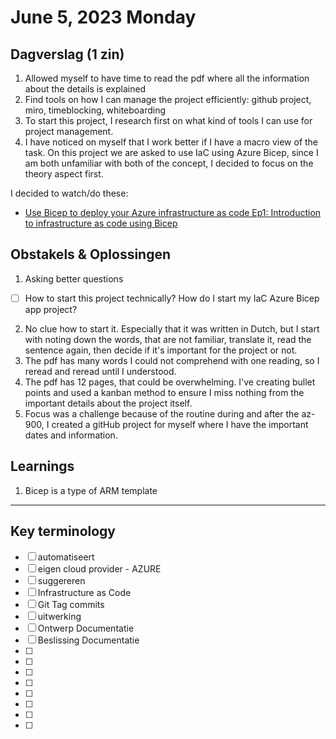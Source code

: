 # June 5, 2023 Monday

## Dagverslag (1 zin)

1. Allowed myself to have time to read the pdf where all the information about the details is explained
2. Find tools on how I can manage the project efficiently: github project, miro, timeblocking, whiteboarding
3. To start this project, I research first on what kind of tools I can use for project management.
4. I have noticed on myself that I work better if I have a macro view of the task. On this project we are asked to use IaC using Azure Bicep, since I am both unfamiliar with both of the concept, I decided to focus on the theory aspect first.

I decided to watch/do these:

- [Use Bicep to deploy your Azure infrastructure as code Ep1: Introduction to infrastructure as code using Bicep](https://learn.microsoft.com/en-gb/shows/learn-live/use-bicep-deploy-azure-infrastructure-as-code-ep01-introduction-infrastructure-as-code-using-bicep?WT.mc_id=learnlive-20220308A)

## Obstakels & Oplossingen

1. Asking better questions

- [ ] How to start this project technically? How do I start my IaC Azure Bicep app project?

2. No clue how to start it. Especially that it was written in Dutch, but I start with noting down the words,
   that are not familiar, translate it, read the sentence again, then decide if it's important for the project or not.
3. The pdf has many words I could not comprehend with one reading,
   so I reread and reread until I understood.
4. The pdf has 12 pages, that could be overwhelming. I've creating bullet points and used a kanban method
   to ensure I miss nothing from the important details about the project itself.
5. Focus was a challenge because of the routine during and after the az-900, I created a gitHub project for
   myself where I have the important dates and information.

## Learnings

1. Bicep is a type of ARM template

---

## Key terminology

- [ ] automatiseert
- [ ] eigen cloud provider - AZURE
- [ ] suggereren
- [ ] Infrastructure as Code
- [ ] Git Tag commits
- [ ] uitwerking
- [ ] Ontwerp Documentatie
- [ ] Beslissing Documentatie
- [ ]
- [ ]
- [ ]
- [ ]
- [ ]
- [ ]
- [ ]
- [ ]
